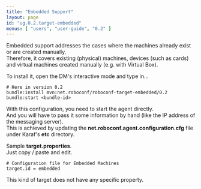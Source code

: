 ```yaml
---
title: "Embedded Support"
layout: page
id: "ug.0.2.target-embedded"
menus: [ "users", "user-guide", "0.2" ]
---
```


Embedded support addresses the cases where the machines already exist or are created manually.  
Therefore, it covers existing (physical) machines, devices (such as cards) and virtual machines created
manually (e.g. with Virtual Box).

To install it, open the DM's interactive mode and type in...

```properties
# Here in version 0.2
bundle:install mvn:net.roboconf/roboconf-target-embedded/0.2
bundle:start <bundle-id>
```

With this configuration, you need to start the agent directly.  
And you will have to pass it some information by hand (like the IP address of the messaging server).  
This is achieved by updating the **net.roboconf.agent.configuration.cfg** file under Karaf's **etc** directory.

Sample **target.properties**.  
Just copy / paste and edit.

``` properties
# Configuration file for Embedded Machines
target.id = embedded
```

This kind of target does not have any specific property.
